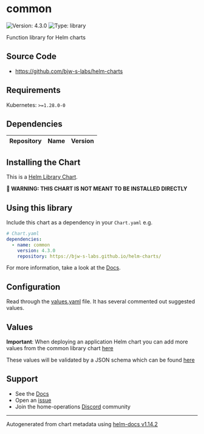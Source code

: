 # common

![Version: 4.3.0](https://img.shields.io/badge/Version-4.3.0-informational?style=flat-square) ![Type: library](https://img.shields.io/badge/Type-library-informational?style=flat-square)

Function library for Helm charts

## Source Code

- <https://github.com/bjw-s-labs/helm-charts>

## Requirements

Kubernetes: `>=1.28.0-0`

## Dependencies

| Repository | Name | Version |
| ---------- | ---- | ------- |

## Installing the Chart

This is a [Helm Library Chart](https://helm.sh/docs/topics/library_charts/#helm).

**🚨 WARNING: THIS CHART IS NOT MEANT TO BE INSTALLED DIRECTLY**

## Using this library

Include this chart as a dependency in your `Chart.yaml` e.g.

```yaml
# Chart.yaml
dependencies:
  - name: common
    version: 4.3.0
    repository: https://bjw-s-labs.github.io/helm-charts/
```

For more information, take a look at the [Docs](http://bjw-s-labs.github.io/helm-charts/docs/common-library/introduction/).

## Configuration

Read through the [values.yaml](./values.yaml) file. It has several commented out suggested values.

## Values

**Important**: When deploying an application Helm chart you can add more values from the common library chart [here](https://github.com/bjw-s-labs/helm-charts/tree/main/charts/library/common/values.yaml)

These values will be validated by a JSON schema which can be found [here](https://github.com/bjw-s-labs/helm-charts/tree/main/charts/library/common/values.schema.json)

## Support

- See the [Docs](http://bjw-s-labs.github.io/helm-charts/docs/)
- Open an [issue](https://github.com/bjw-s-labs/helm-charts/issues/new/choose)
- Join the home-operations [Discord](https://discord.gg/home-operations) community

---

Autogenerated from chart metadata using [helm-docs v1.14.2](https://github.com/norwoodj/helm-docs/releases/v1.14.2)
